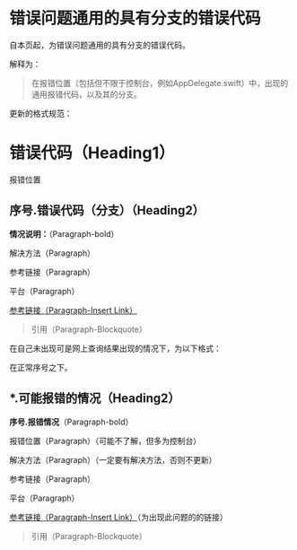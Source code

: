 # 错误问题通用的具有分支的错误代码

自本页起，为错误问题通用的具有分支的错误代码。

解释为：

> 在报错位置（包括但不限于控制台，例如AppDelegate.swift）中，出现的通用报错代码，以及其的分支。

更新的格式规范：

# 错误代码（Heading1）

报错位置

## 序号.错误代码（分支）（Heading2）

**情况说明：**（Paragraph-bold）

解决方法（Paragraph）

参考链接（Paragraph）

平台（Paragraph）

[参考链接（Paragraph-Insert Link）](https://www.gitbook.com/book/felixxiong/learn-swift-study-note/edit#)

> 引用（Paragraph-Blockquote）

在自己未出现可是网上查询结果出现的情况下，为以下格式：

在正常序号之下。

## \*.可能报错的情况（Heading2）

**序号.报错情况**（Paragraph-bold）

报错位置（Paragraph）（可能不了解，但多为控制台）

解决方法（Paragraph）（一定要有解决方法，否则不更新）

参考链接（Paragraph）

平台（Paragraph）

[参考链接（Paragraph-Insert Link）](https://www.gitbook.com/book/felixxiong/learn-swift-study-note/edit#)（为出现此问题的的链接）

> 引用（Paragraph-Blockquote）



